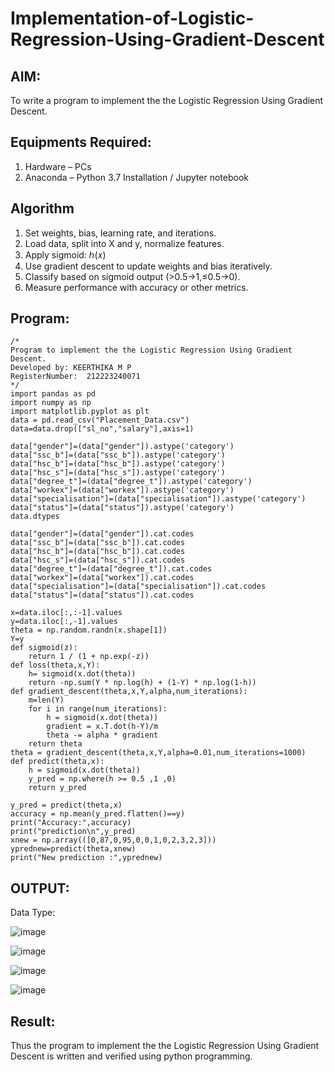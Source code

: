 # Implementation-of-Logistic-Regression-Using-Gradient-Descent
## AIM:
To write a program to implement the the Logistic Regression Using Gradient Descent.
## Equipments Required:
1. Hardware – PCs
2. Anaconda – Python 3.7 Installation / Jupyter notebook
## Algorithm
1. Set weights, bias, learning rate, and iterations.
2. Load data, split into X and y, normalize features.
3.  Apply sigmoid: ℎ(𝑥)
4. Use gradient descent to update weights and bias iteratively.
5.  Classify based on sigmoid output (>0.5→1,≤0.5→0).
6.  Measure performance with accuracy or other metrics.
## Program:
```
/*
Program to implement the the Logistic Regression Using Gradient Descent.
Developed by: KEERTHIKA M P
RegisterNumber:  212223240071
*/
import pandas as pd
import numpy as np
import matplotlib.pyplot as plt
data = pd.read_csv("Placement_Data.csv")
data=data.drop(["sl_no","salary"],axis=1)

data["gender"]=(data["gender"]).astype('category')
data["ssc_b"]=(data["ssc_b"]).astype('category')
data["hsc_b"]=(data["hsc_b"]).astype('category')
data["hsc_s"]=(data["hsc_s"]).astype('category')
data["degree_t"]=(data["degree_t"]).astype('category')
data["workex"]=(data["workex"]).astype('category')
data["specialisation"]=(data["specialisation"]).astype('category')
data["status"]=(data["status"]).astype('category')
data.dtypes

data["gender"]=(data["gender"]).cat.codes
data["ssc_b"]=(data["ssc_b"]).cat.codes
data["hsc_b"]=(data["hsc_b"]).cat.codes
data["hsc_s"]=(data["hsc_s"]).cat.codes
data["degree_t"]=(data["degree_t"]).cat.codes
data["workex"]=(data["workex"]).cat.codes
data["specialisation"]=(data["specialisation"]).cat.codes
data["status"]=(data["status"]).cat.codes

x=data.iloc[:,:-1].values
y=data.iloc[:,-1].values
theta = np.random.randn(x.shape[1])
Y=y
def sigmoid(z):
    return 1 / (1 + np.exp(-z))
def loss(theta,x,Y):
    h= sigmoid(x.dot(theta))
    return -np.sum(Y * np.log(h) + (1-Y) * np.log(1-h))
def gradient_descent(theta,x,Y,alpha,num_iterations):
    m=len(Y)
    for i in range(num_iterations):
        h = sigmoid(x.dot(theta))
        gradient = x.T.dot(h-Y)/m
        theta -= alpha * gradient
    return theta
theta = gradient_descent(theta,x,Y,alpha=0.01,num_iterations=1000)
def predict(theta,x):
    h = sigmoid(x.dot(theta))
    y_pred = np.where(h >= 0.5 ,1 ,0)
    return y_pred

y_pred = predict(theta,x)
accuracy = np.mean(y_pred.flatten()==y)
print("Accuracy:",accuracy)
print("prediction\n",y_pred)
xnew = np.array(([0,87,0,95,0,0,1,0,2,3,2,3]))
yprednew=predict(theta,xnew)
print("New prediction :",yprednew)
```
## OUTPUT:
Data Type:

![image](https://github.com/user-attachments/assets/9c81e85e-0fd5-42a0-843c-7f5324e3a935)

![image](https://github.com/user-attachments/assets/1176a866-af39-4afe-a159-9247562fa52a)

![image](https://github.com/user-attachments/assets/255c5e34-971e-4938-bd2b-c10f85a1f04d)

![image](https://github.com/user-attachments/assets/bf0c4268-d042-47b8-b15c-2b9b21e4ce4e)
## Result:
Thus the program to implement the the Logistic Regression Using Gradient Descent is written and verified using python programming.

